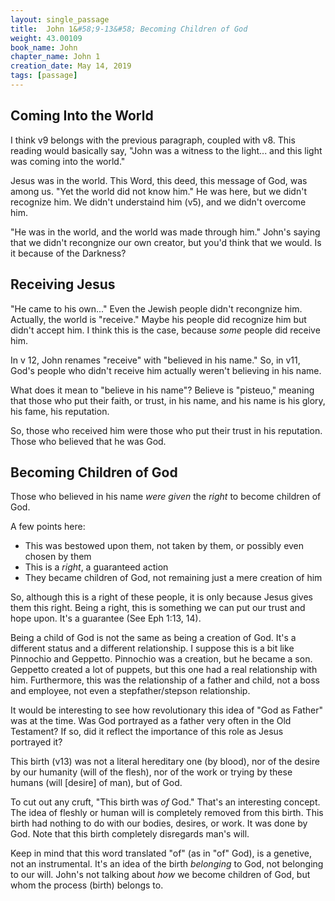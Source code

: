 ```yaml
---
layout: single_passage
title:  John 1&#58;9-13&#58; Becoming Children of God
weight: 43.00109
book_name: John
chapter_name: John 1
creation_date: May 14, 2019
tags: [passage]
---
```


## Coming Into the World

I think v9 belongs with the previous paragraph, coupled with v8.  This reading would basically say, "John was a witness to the light... and this light was coming into the world."

Jesus was in the world.  This Word, this deed, this message of God, was among us.  "Yet the world did not know him."  He was here, but we didn't recognize him.  We didn't understaind him (v5), and we didn't overcome him.

"He was in the world, and the world was made through him."  John's saying that we didn't recongnize our own creator, but you'd think that we would.  Is it because of the Darkness?

## Receiving Jesus

"He came to his own..."  Even the Jewish people didn't recongnize him.  Actually, the world is "receive."  Maybe his people did recognize him but didn't accept him.  I think this is the case, because <em>some</em> people did receive him.

In v 12, John renames "receive" with "believed in his name."  So, in v11, God's people who didn't receive him actually weren't believing in his name.

What does it mean to "believe in his name"? Believe is "pisteuo," meaning that those who put their faith, or trust, in his name, and his name is his glory, his fame, his reputation.

So, those who received him were those who put their trust in his reputation.  Those who believed that he was God.

## Becoming Children of God

Those who believed in his name <em>were given</em> the <em>right</em> to become children of God.

A few points here:
<ul>
<li>This was bestowed upon them, not taken by them, or possibly even chosen by them</li>
<li>This is a <em>right</em>, a guaranteed action</li>
<li>They became children of God, not remaining just a mere creation of him</li>
</ul>

So, although this is a right of these people, it is only because Jesus gives them this right.  Being a right, this is something we can put our trust and hope upon.  It's a guarantee (See Eph 1:13, 14).

Being a child of God is not the same as being a creation of God.  It's a different status and a different relationship.  I suppose this is a bit like Pinnochio and Geppetto.  Pinnochio was a creation, but he became a son.  Geppetto created a lot of puppets, but this one had a real relationship with him.  Furthermore, this was the relationship of a father and child, not a boss and employee, not even a stepfather/stepson relationship.

It would be interesting to see how revolutionary this idea of "God as Father" was at the time.  Was God portrayed as a father very often in the Old Testament?  If so, did it reflect the importance of this role as Jesus portrayed it?

This birth (v13) was not a literal hereditary one (by blood), nor of the desire by our humanity (will of the flesh), nor of the work or trying by these humans (will [desire] of man), but of God.

To cut out any cruft, "This birth was <em>of</em> God."  That's an interesting concept.  The idea of fleshly or human will is completely removed from this birth.  This birth had nothing to do with our bodies, desires, or work.  It was done by God.  Note that this birth completely disregards man's will.

Keep in mind that this word translated "of" (as in "of" God), is a genetive, not an instrumental. It's an idea of the birth <em>belonging</em> to God, not belonging to our will.  John's not talking about <em>how</em> we become children of God, but whom the process (birth) belongs to.

